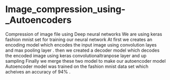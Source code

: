 # Image_compression_using-_Autoencoders
Compression of image file using Deep neural networks
We are using keras fashion mnist set for training our neural network
At first we creates an encoding model which encodes the input image using convolution layes and max pooling layer .
then we created a decoder model which decodes the encoded image using keras convolutionaltranpose layer and up sampling
Finally we merge these two model to make our autoencoder model
Autoencoder model was trained on the fashion mnist data set which acheives an accuracy of 94% .
